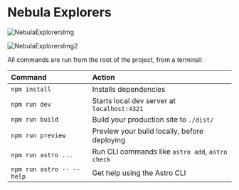 # Nebula Explorers

![NebulaExplorersImg](https://github.com/DarwinS12/Nebula-Explorers/assets/128423214/87ba6548-e397-4f5e-b51c-d7ff82bda02a)

![NebulaExplorersImg2](https://github.com/DarwinS12/Nebula-Explorers/assets/128423214/61a2cbf0-79b8-40d0-be7f-d7dc4973f711)


All commands are run from the root of the project, from a terminal:

| Command                   | Action                                           |
| :------------------------ | :----------------------------------------------- |
| `npm install`             | Installs dependencies                            |
| `npm run dev`             | Starts local dev server at `localhost:4321`      |
| `npm run build`           | Build your production site to `./dist/`          |
| `npm run preview`         | Preview your build locally, before deploying     |
| `npm run astro ...`       | Run CLI commands like `astro add`, `astro check` |
| `npm run astro -- --help` | Get help using the Astro CLI                     |


